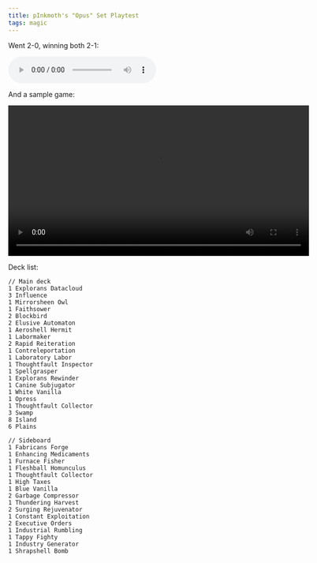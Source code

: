 ```yaml
---
title: pInkmoth's "Opus" Set Playtest
tags: magic
---
```


Went 2-0, winning both 2-1:

<audio controls="controls">
 <source src="../../images/ops-set-playtest.mp3" />
</audio>

And a sample game:

<video src="../../images/ops-set-playtest-yellow_mustard-g3-.mp4" controls="controls" width="610">
</video>

Deck list:

```
// Main deck
1 Explorans Datacloud
3 Influence
1 Mirrorsheen Owl
1 Faithsower
2 Blockbird
2 Elusive Automaton
1 Aeroshell Hermit
1 Labormaker
2 Rapid Reiteration
1 Contreleportation
1 Laboratory Labor
1 Thoughtfault Inspector
1 Spellgrasper
1 Explorans Rewinder
1 Canine Subjugator
1 White Vanilla
1 Opress
1 Thoughtfault Collector
3 Swamp
8 Island
6 Plains

// Sideboard
1 Fabricans Forge
1 Enhancing Medicaments
1 Furnace Fisher
1 Fleshball Homunculus
1 Thoughtfault Collector
1 High Taxes
1 Blue Vanilla
2 Garbage Compressor
1 Thundering Harvest
2 Surging Rejuvenator
1 Constant Exploitation
2 Executive Orders
1 Industrial Rumbling
1 Tappy Fighty
1 Industry Generator
1 Shrapshell Bomb
```
